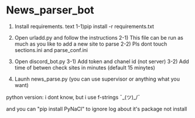 # News_parser_bot

1) Install requirements. text
    1-1)pip install -r requirements.txt

2) Open urladd.py and follow the instructions
    2-1) This file can be run as much as you like to add a new site to parse
    2-2) Pls dont touch sections.ini and parse_conf.ini

3) Open discord_bot.py
    3-1) Add token and chanel id (not server)
    3-2) Add time of betwen check sites in minutes (default 15 minytes)

3) Launh news_parse.py (you can use supervisor or anything what you want)

python version: i dont know, but i use f-strings ¯\_(ツ)_/¯

and you can "pip install PyNaCl" to ignore log about it's package not install
